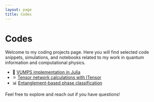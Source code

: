 ```yaml
---
layout: page
title: Codes
---
```


# Codes

Welcome to my coding projects page. Here you will find selected code snippets, simulations, and notebooks related to my work in quantum information and computational physics.

- 📁 [VUMPS implementation in Julia](https://github.com/MG-Alpino/vumps-julia)
- ⚛️ [Tensor network calculations with ITensor](https://github.com/MG-Alpino/itensor-stuff)
- 📊 [Entanglement-based phase classification](https://github.com/MG-Alpino/entanglement-phase-classification)

Feel free to explore and reach out if you have questions!
